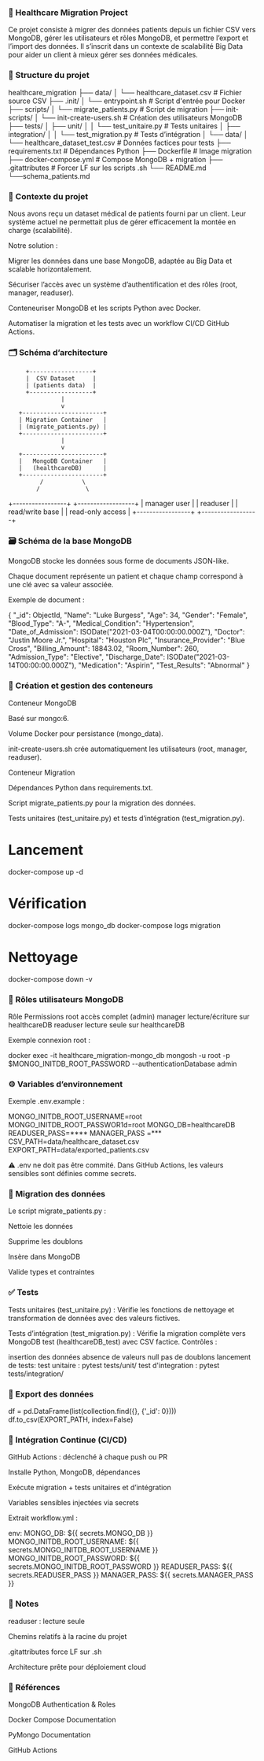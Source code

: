 ### 🏥 Healthcare Migration Project

Ce projet consiste à migrer des données patients depuis un fichier CSV vers MongoDB, gérer les utilisateurs et rôles MongoDB, et permettre l’export et l’import des données.
Il s’inscrit dans un contexte de scalabilité Big Data pour aider un client à mieux gérer ses données médicales.

### 📂 Structure du projet
healthcare_migration
├── data/
│   └── healthcare_dataset.csv             # Fichier source CSV
├── .init/
│   └── entrypoint.sh                       # Script d'entrée pour Docker
├── scripts/
│   └── migrate_patients.py                 # Script de migration
├── init-scripts/
│   └── init-create-users.sh                # Création des utilisateurs MongoDB
├── tests/
│   ├── unit/
│   │   └── test_unitaire.py                # Tests unitaires
│   ├── integration/
│   │   └── test_migration.py              # Tests d’intégration
│   └── data/
│       └── healthcare_dataset_test.csv    # Données factices pour tests
├── requirements.txt                        # Dépendances Python
├── Dockerfile                              # Image migration
├── docker-compose.yml                       # Compose MongoDB + migration
├── .gitattributes                           # Forcer LF sur les scripts .sh
└── README.md
└──schema_patients.md

### 🎯 Contexte du projet

Nous avons reçu un dataset médical de patients fourni par un client.
Leur système actuel ne permettait plus de gérer efficacement la montée en charge (scalabilité).

Notre solution :

Migrer les données dans une base MongoDB, adaptée au Big Data et scalable horizontalement.

Sécuriser l’accès avec un système d’authentification et des rôles (root, manager, readuser).

Conteneuriser MongoDB et les scripts Python avec Docker.

Automatiser la migration et les tests avec un workflow CI/CD GitHub Actions.


### 🗂️ Schéma d’architecture
         +------------------+
         |  CSV Dataset     |
         | (patients data)  |
         +------------------+
                   |
                   v
       +-----------------------+
       | Migration Container   |
       | (migrate_patients.py) |
       +-----------------------+
                   |
                   v
       +-----------------------+
       |   MongoDB Container   |
       |   (healthcareDB)      |
       +-----------------------+
             /           \
            /             \
+-----------------+   +------------------+
|  manager user   |   |   readuser       |
| read/write base |   | read-only access |
+-----------------+   +------------------+

### 🗃️ Schéma de la base MongoDB

MongoDB stocke les données sous forme de documents JSON-like.

Chaque document représente un patient et chaque champ correspond à une clé avec sa valeur associée.

Exemple de document :

{
  "_id": ObjectId,
  "Name": "Luke Burgess",
  "Age": 34,
  "Gender": "Female",
  "Blood_Type": "A-",
  "Medical_Condition": "Hypertension",
  "Date_of_Admission": ISODate("2021-03-04T00:00:00.000Z"),
  "Doctor": "Justin Moore Jr.",
  "Hospital": "Houston Plc",
  "Insurance_Provider": "Blue Cross",
  "Billing_Amount": 18843.02,
  "Room_Number": 260,
  "Admission_Type": "Elective",
  "Discharge_Date": ISODate("2021-03-14T00:00:00.000Z"),
  "Medication": "Aspirin",
  "Test_Results": "Abnormal"
}

### 🐳 Création et gestion des conteneurs
Conteneur MongoDB

Basé sur mongo:6.

Volume Docker pour persistance (mongo_data).

init-create-users.sh crée automatiquement les utilisateurs (root, manager, readuser).

Conteneur Migration

Dépendances Python dans requirements.txt.

Script migrate_patients.py pour la migration des données.

Tests unitaires (test_unitaire.py) et tests d’intégration (test_migration.py).

# Lancement
docker-compose up -d

# Vérification
docker-compose logs mongo_db
docker-compose logs migration

# Nettoyage
docker-compose down -v

### 🔐 Rôles utilisateurs MongoDB
Rôle	Permissions
root	accès complet (admin)
manager	lecture/écriture sur healthcareDB
readuser	lecture seule sur healthcareDB

Exemple connexion root :

docker exec -it healthcare_migration-mongo_db mongosh -u root -p $MONGO_INITDB_ROOT_PASSWORD --authenticationDatabase admin

### ⚙️ Variables d’environnement

Exemple .env.example :

MONGO_INITDB_ROOT_USERNAME=root
MONGO_INITDB_ROOT_PASSWOR1d=root
MONGO_DB=healthcareDB
READUSER_PASS=****
MANAGER_PASS =***
CSV_PATH=data/healthcare_dataset.csv
EXPORT_PATH=data/exported_patients.csv


⚠️ .env ne doit pas être commité. Dans GitHub Actions, les valeurs sensibles sont définies comme secrets.

### 🚀 Migration des données

Le script migrate_patients.py :

Nettoie les données

Supprime les doublons

Insère dans MongoDB

Valide types et contraintes

### ✅ Tests

Tests unitaires (test_unitaire.py) :
Vérifie les fonctions de nettoyage et transformation de données avec des valeurs fictives.

Tests d’intégration (test_migration.py) :
Vérifie la migration complète vers MongoDB test (healthcareDB_test) avec CSV factice.
Contrôles :

insertion des données
absence de valeurs null
pas de doublons
lancement de tests:
test unitaire : pytest tests/unit/
test d'integration : pytest tests/integration/

### 💾 Export des données
df = pd.DataFrame(list(collection.find({}, {'_id': 0})))
df.to_csv(EXPORT_PATH, index=False)

### 🔄 Intégration Continue (CI/CD)

GitHub Actions : déclenché à chaque push ou PR

Installe Python, MongoDB, dépendances

Exécute migration + tests unitaires et d’intégration

Variables sensibles injectées via secrets

Extrait workflow.yml :

env:
  MONGO_DB: ${{ secrets.MONGO_DB }}
  MONGO_INITDB_ROOT_USERNAME: ${{ secrets.MONGO_INITDB_ROOT_USERNAME }}
  MONGO_INITDB_ROOT_PASSWORD: ${{ secrets.MONGO_INITDB_ROOT_PASSWORD }}
  READUSER_PASS: ${{ secrets.READUSER_PASS }}
  MANAGER_PASS: ${{ secrets.MANAGER_PASS }}

### 📌 Notes

readuser : lecture seule

Chemins relatifs à la racine du projet

.gitattributes force LF sur .sh

Architecture prête pour déploiement cloud

### 🔗 Références

MongoDB Authentication & Roles

Docker Compose Documentation

PyMongo Documentation

GitHub Actions